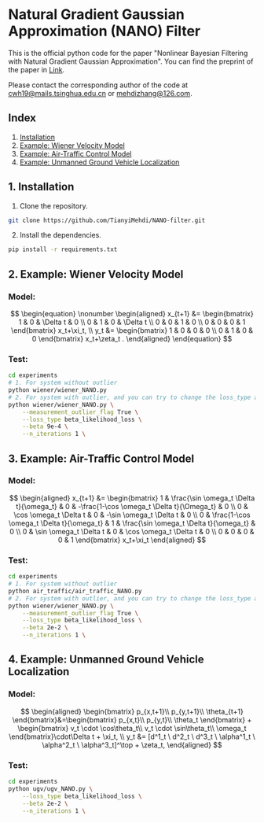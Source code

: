 # Natural Gradient Gaussian Approximation (NANO) Filter

This is the official python code for the paper "Nonlinear Bayesian Filtering with Natural Gradient Gaussian Approximation". You can find the preprint of the paper in [Link](https://arxiv.org/pdf/2410.15832v1). 

Please contact the corresponding author of the code at cwh19@mails.tsinghua.edu.cn or mehdizhang@126.com.

## Index

1. [Installation](#1-installation)
2. [Example: Wiener Velocity Model](#2-example-wiener-velocity-model)
3. [Example: Air-Traffic Control Model](#3-example-air-traffic-control-model)
4. [Example: Unmanned Ground Vehicle Localization](#4-example-unmanned-ground-vehicle-localization)

## 1. Installation

1. Clone the repository.

```bash
git clone https://github.com/TianyiMehdi/NANO-filter.git
```

2. Install the dependencies.

```bash
pip install -r requirements.txt
```

## 2. Example: Wiener Velocity Model
### Model:
$$
\begin{equation}
\nonumber
\begin{aligned}
x_{t+1} &= \begin{bmatrix}
1 & 0 & \Delta t & 0 \\
0 & 1 & 0 & \Delta t \\
0 & 0 & 1 & 0 \\
0 & 0 & 0 & 1
\end{bmatrix} x_t+\xi_t,
\\
y_t &= \begin{bmatrix}
1 & 0 & 0 & 0 \\
0 & 1 & 0 & 0
\end{bmatrix} x_t+\zeta_t .
\end{aligned}
\end{equation}
$$
### Test:
```bash
cd experiments
# 1. For system without outlier
python wiener/wiener_NANO.py
# 2. For system with outlier, and you can try to change the loss_type and loss hyperparameters to see the difference 
python wiener/wiener_NANO.py \
    --measurement_outlier_flag True \
    --loss_type beta_likelihood_loss \
    --beta 9e-4 \
    --n_iterations 1 \
```

## 3. Example: Air-Traffic Control Model
### Model:
$$
\begin{aligned}
x_{t+1} &= \begin{bmatrix}
1 & \frac{\sin \omega_t \Delta t}{\omega_t} & 0 & -\frac{1-\cos \omega_t \Delta t}{\Omega_t} & 0 \\
0 & \cos \omega_t \Delta t & 0 & -\sin \omega_t \Delta t & 0 \\
0 & \frac{1-\cos \omega_t \Delta t}{\omega_t} & 1 & \frac{\sin \omega_t \Delta t}{\omega_t} & 0 \\
0 & \sin \omega_t \Delta t & 0 & \cos \omega_t \Delta t & 0 \\
0 & 0 & 0 & 0 & 1
\end{bmatrix} x_t+\xi_t
\end{aligned}
$$

### Test:
```bash
cd experiments
# 1. For system without outlier
python air_traffic/air_traffic_NANO.py
# 2. For system with outlier, and you can try to change the loss_type and loss hyperparameters to see the difference 
python wiener/wiener_NANO.py \
    --measurement_outlier_flag True \
    --loss_type beta_likelihood_loss \
    --beta 2e-2 \
    --n_iterations 1 \
```


## 4. Example: Unmanned Ground Vehicle Localization
### Model:
$$
\begin{aligned}
    \begin{bmatrix}
        p_{x,t+1}\\
        p_{y,t+1}\\
        \theta_{t+1}
\end{bmatrix}&=\begin{bmatrix}
        p_{x,t}\\
        p_{y,t}\\
        \theta_t
    \end{bmatrix} + \begin{bmatrix}
        v_t \cdot \cos\theta_t\\
        v_t \cdot \sin\theta_t\\
        \omega_t
    \end{bmatrix}\cdot\Delta t + \xi_t, \\
    y_t &= [d^1_t \ d^2_t \ d^3_t \ \alpha^1_t \ \alpha^2_t \ \alpha^3_t]^\top + \zeta_t,
\end{aligned}
$$

### Test:
```bash
cd experiments
python ugv/ugv_NANO.py \
    --loss_type beta_likelihood_loss \
    --beta 2e-2 \
    --n_iterations 1 \
```

